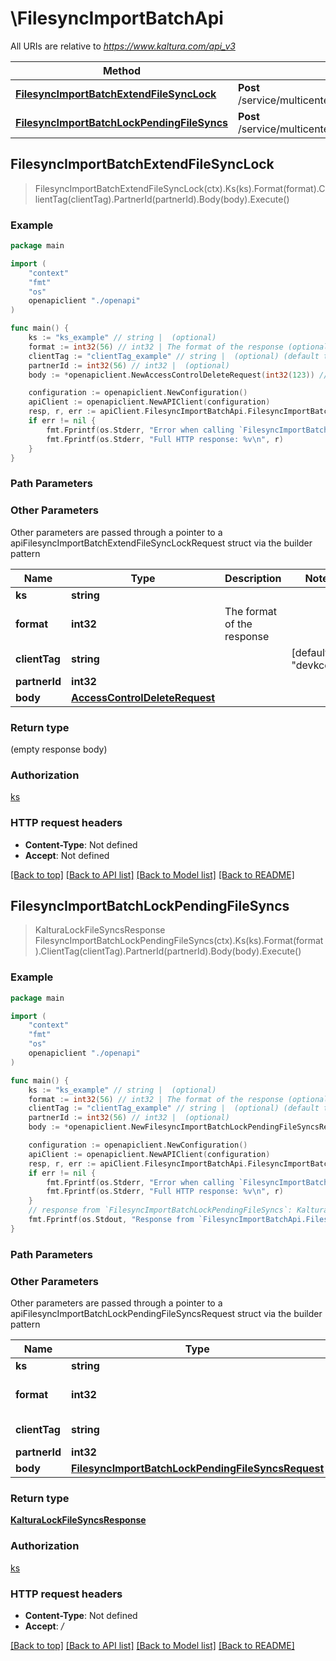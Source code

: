 # \FilesyncImportBatchApi

All URIs are relative to *https://www.kaltura.com/api_v3*

Method | HTTP request | Description
------------- | ------------- | -------------
[**FilesyncImportBatchExtendFileSyncLock**](FilesyncImportBatchApi.md#FilesyncImportBatchExtendFileSyncLock) | **Post** /service/multicenters_filesyncimportbatch/action/extendFileSyncLock | 
[**FilesyncImportBatchLockPendingFileSyncs**](FilesyncImportBatchApi.md#FilesyncImportBatchLockPendingFileSyncs) | **Post** /service/multicenters_filesyncimportbatch/action/lockPendingFileSyncs | 



## FilesyncImportBatchExtendFileSyncLock

> FilesyncImportBatchExtendFileSyncLock(ctx).Ks(ks).Format(format).ClientTag(clientTag).PartnerId(partnerId).Body(body).Execute()





### Example

```go
package main

import (
    "context"
    "fmt"
    "os"
    openapiclient "./openapi"
)

func main() {
    ks := "ks_example" // string |  (optional)
    format := int32(56) // int32 | The format of the response (optional)
    clientTag := "clientTag_example" // string |  (optional) (default to "devkcom")
    partnerId := int32(56) // int32 |  (optional)
    body := *openapiclient.NewAccessControlDeleteRequest(int32(123)) // AccessControlDeleteRequest |  (optional)

    configuration := openapiclient.NewConfiguration()
    apiClient := openapiclient.NewAPIClient(configuration)
    resp, r, err := apiClient.FilesyncImportBatchApi.FilesyncImportBatchExtendFileSyncLock(context.Background()).Ks(ks).Format(format).ClientTag(clientTag).PartnerId(partnerId).Body(body).Execute()
    if err != nil {
        fmt.Fprintf(os.Stderr, "Error when calling `FilesyncImportBatchApi.FilesyncImportBatchExtendFileSyncLock``: %v\n", err)
        fmt.Fprintf(os.Stderr, "Full HTTP response: %v\n", r)
    }
}
```

### Path Parameters



### Other Parameters

Other parameters are passed through a pointer to a apiFilesyncImportBatchExtendFileSyncLockRequest struct via the builder pattern


Name | Type | Description  | Notes
------------- | ------------- | ------------- | -------------
 **ks** | **string** |  | 
 **format** | **int32** | The format of the response | 
 **clientTag** | **string** |  | [default to &quot;devkcom&quot;]
 **partnerId** | **int32** |  | 
 **body** | [**AccessControlDeleteRequest**](AccessControlDeleteRequest.md) |  | 

### Return type

 (empty response body)

### Authorization

[ks](../README.md#ks)

### HTTP request headers

- **Content-Type**: Not defined
- **Accept**: Not defined

[[Back to top]](#) [[Back to API list]](../README.md#documentation-for-api-endpoints)
[[Back to Model list]](../README.md#documentation-for-models)
[[Back to README]](../README.md)


## FilesyncImportBatchLockPendingFileSyncs

> KalturaLockFileSyncsResponse FilesyncImportBatchLockPendingFileSyncs(ctx).Ks(ks).Format(format).ClientTag(clientTag).PartnerId(partnerId).Body(body).Execute()





### Example

```go
package main

import (
    "context"
    "fmt"
    "os"
    openapiclient "./openapi"
)

func main() {
    ks := "ks_example" // string |  (optional)
    format := int32(56) // int32 | The format of the response (optional)
    clientTag := "clientTag_example" // string |  (optional) (default to "devkcom")
    partnerId := int32(56) // int32 |  (optional)
    body := *openapiclient.NewFilesyncImportBatchLockPendingFileSyncsRequest(*openapiclient.NewKalturaFileSyncFilter(), int32(123), int32(123), int32(123)) // FilesyncImportBatchLockPendingFileSyncsRequest |  (optional)

    configuration := openapiclient.NewConfiguration()
    apiClient := openapiclient.NewAPIClient(configuration)
    resp, r, err := apiClient.FilesyncImportBatchApi.FilesyncImportBatchLockPendingFileSyncs(context.Background()).Ks(ks).Format(format).ClientTag(clientTag).PartnerId(partnerId).Body(body).Execute()
    if err != nil {
        fmt.Fprintf(os.Stderr, "Error when calling `FilesyncImportBatchApi.FilesyncImportBatchLockPendingFileSyncs``: %v\n", err)
        fmt.Fprintf(os.Stderr, "Full HTTP response: %v\n", r)
    }
    // response from `FilesyncImportBatchLockPendingFileSyncs`: KalturaLockFileSyncsResponse
    fmt.Fprintf(os.Stdout, "Response from `FilesyncImportBatchApi.FilesyncImportBatchLockPendingFileSyncs`: %v\n", resp)
}
```

### Path Parameters



### Other Parameters

Other parameters are passed through a pointer to a apiFilesyncImportBatchLockPendingFileSyncsRequest struct via the builder pattern


Name | Type | Description  | Notes
------------- | ------------- | ------------- | -------------
 **ks** | **string** |  | 
 **format** | **int32** | The format of the response | 
 **clientTag** | **string** |  | [default to &quot;devkcom&quot;]
 **partnerId** | **int32** |  | 
 **body** | [**FilesyncImportBatchLockPendingFileSyncsRequest**](FilesyncImportBatchLockPendingFileSyncsRequest.md) |  | 

### Return type

[**KalturaLockFileSyncsResponse**](KalturaLockFileSyncsResponse.md)

### Authorization

[ks](../README.md#ks)

### HTTP request headers

- **Content-Type**: Not defined
- **Accept**: */*

[[Back to top]](#) [[Back to API list]](../README.md#documentation-for-api-endpoints)
[[Back to Model list]](../README.md#documentation-for-models)
[[Back to README]](../README.md)

